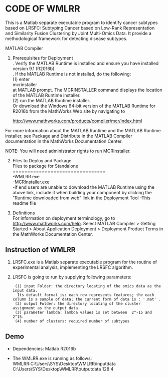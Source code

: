 
#  CODE OF WMLRR
This is a Matlab separate executable program to identify cancer subtypes based on LRSFC: Subtyping Cancer based on Low-Rank
Representation and Similarity Fusion Clustering by Joint Multi-Omics Data. It provide a methodological framework for detecting disease subtypes.

MATLAB Compiler

1. Prerequisites for Deployment  <br>
. Verify the MATLAB Runtime is installed and ensure you have installed version 9.1 (R2016b).   
. If the MATLAB Runtime is not installed, do the following:<br>
   (1) enter <br>
      mcrinstaller<br>
      at MATLAB prompt. The MCRINSTALLER command displays the location of the MATLAB Runtime installer.<br>
   (2) run the MATLAB Runtime installer.<br>
Or download the Windows 64-bit version of the MATLAB Runtime for R2016b from the MathWorks Web site by navigating to

   http://www.mathworks.com/products/compiler/mcr/index.html
  
For more information about the MATLAB Runtime and the MATLAB Runtime installer, see  Package and Distribute in the MATLAB Compiler documentation in the MathWorks Documentation Center.    

NOTE: You will need administrator rights to run MCRInstaller. 

2. Files to Deploy and Package<br>
Files to package for Standalone <br>
================================<br>
-WMLRR.exe<br>
-MCRInstaller.exe <br>
   -if end users are unable to download the MATLAB Runtime using the above link, include it when building your component by clicking the "Runtime downloaded from web" link in the Deployment Tool
-This readme file <br>

3. Definitions<br>
For information on deployment terminology, go to http://www.mathworks.com/help. Select MATLAB Compiler > Getting Started > About Application Deployment > Deployment Product Terms in the MathWorks Documentation Center.<br>

## Instruction of WMLRR<br>

1. LRSFC.exe is a Matlab separate executable program for the routine of experimental analysis, implementing the LRSFC algorithm.

2. LRSFC is going to run by supplying following parameters: <br>

        (1)	input Folder: the directory locating of the omics data as the input data.
         Its default format is: each row represents features; the each column is a sample of data; the current form of data is : '.mat' . 
        (2)	output Folder: the directory locating of the cluster assignment as the output data. 
        (3)	parameter lambda: lambda values is set between  2^-15 and 2^15.      
        (4) number of clusters: required number of subtypes 

## Demo

*  Dependencies: Matlab R2016b <br>

* The WMLRR.exe is running as follows:  
WMLRR:C:\Users\SYS\Desktop\WMLRR\inputdata C:\Users\SYS\Desktop\WMLRR\outputdata 128 4


